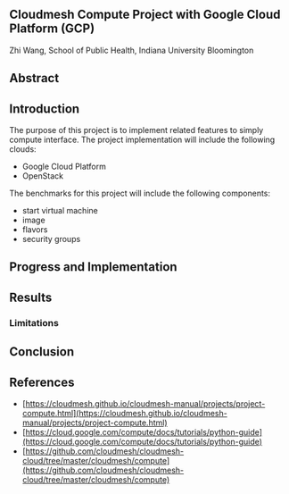 ## Cloudmesh Compute Project with Google Cloud Platform (GCP)

Zhi Wang, School of Public Health, Indiana University Bloomington

## Abstract

## Introduction

The purpose of this project is to implement related features to simply compute
interface. The project implementation will include the following clouds:  

* Google Cloud Platform
* OpenStack

The benchmarks for this project will include the following components:

* start virtual machine
* image
* flavors
* security groups

## Progress and Implementation


## Results

### Limitations 

## Conclusion

## References

* [https://cloudmesh.github.io/cloudmesh-manual/projects/project-compute.html](https://cloudmesh.github.io/cloudmesh-manual/projects/project-compute.html)
* [https://cloud.google.com/compute/docs/tutorials/python-guide](https://cloud.google.com/compute/docs/tutorials/python-guide)
* [https://github.com/cloudmesh/cloudmesh-cloud/tree/master/cloudmesh/compute](https://github.com/cloudmesh/cloudmesh-cloud/tree/master/cloudmesh/compute)
